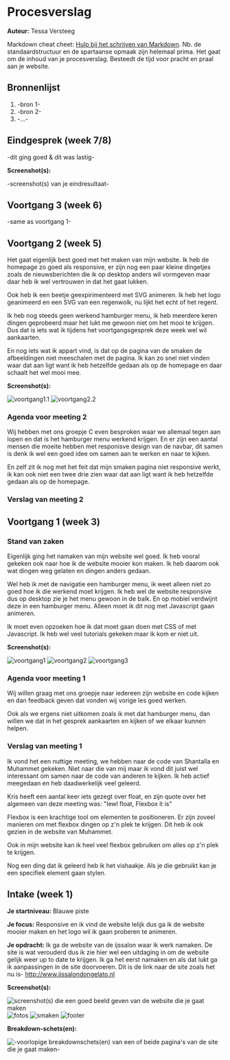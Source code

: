 # Procesverslag
**Auteur:** Tessa Versteeg

Markdown cheat cheet: [Hulp bij het schrijven van Markdown](https://github.com/adam-p/markdown-here/wiki/Markdown-Cheatsheet). Nb. de standaardstructuur en de spartaanse opmaak zijn helemaal prima. Het gaat om de inhoud van je procesverslag. Besteedt de tijd voor pracht en praal aan je website.



## Bronnenlijst
1. -bron 1-
2. -bron 2-
3. -...-



## Eindgesprek (week 7/8)

-dit ging goed & dit was lastig-

**Screenshot(s):**

-screenshot(s) van je eindresultaat-



## Voortgang 3 (week 6)

-same as voortgang 1-



## Voortgang 2 (week 5)

Het gaat eigenlijk best goed met het maken van mijn website. Ik heb de homepage zo goed als responsive, er zijn nog een paar kleine dingetjes zoals de nieuwsberichten die ik op desktop anders wil vormgeven maar daar heb ik wel vertrouwen in dat het gaat lukken. 

Ook heb ik een beetje geexpirimenteerd met SVG animeren. Ik heb het logo geanimeerd en een SVG van een regenwolk, nu lijkt het echt of het regent.

Ik heb nog steeds geen werkend hamburger menu, ik heb meerdere keren dingen geprobeerd maar het lukt me gewoon niet om het mooi te krijgen. Dus dat is iets wat ik tijdens het voortgangsgesprek deze week wel wil aankaarten.

En nog iets wat ik appart vind, is dat op de pagina van de smaken de afbeeldingen niet meeschalen met de pagina. Ik kan zo snel niet vinden waar dat aan ligt want ik heb hetzelfde gedaan als op de homepage en daar schaalt het wel mooi mee.

**Screenshot(s):**

![voortgang1.1](images/voortgang/voortgang1.1.png)
![voortgang2.2](images/voortgang/voortgang2.2.png)


### Agenda voor meeting 2

Wij hebben met ons groepje C even besproken waar we allemaal tegen aan lopen en dat is het hamburger menu werkend krijgen. En er zijn een aantal mensen die moeite hebben met responisve design van de navbar, dit samen is denk ik wel een goed idee om samen aan te werken en naar te kijken.

En zelf zit ik nog met het feit dat mijn smaken pagina niet responsive werkt, ik kan ook niet een twee drie zien waar dat aan ligt want ik heb hetzelfde gedaan als op de homepage.

### Verslag van meeting 2



## Voortgang 1 (week 3)

### Stand van zaken

Eigenlijk ging het namaken van mijn website wel goed. Ik heb vooral gekeken ook naar hoe ik de website mooier kon maken. Ik heb daarom ook wat dingen weg gelaten en dingen anders gedaan. 

Wel heb ik met de navigatie een hamburger menu, ik weet alleen niet zo goed hoe ik die werkend moet krijgen. Ik heb wel de website responsive dus op desktop zie je het menu gewoon in de balk. En op mobiel verdwijnt deze in een hamburger menu. Alleen moet ik dit nog met Javascript gaan animeren. 

Ik moet even opzoeken hoe ik dat moet gaan doen met CSS of met Javascript. Ik heb wel veel tutorials gekeken maar ik kom er niet uit.

**Screenshot(s):**

![voortgang1](images/voortgang1.png)
![voortgang2](images/voortgang2.png)
![voortgang3](images/voortgang3.png)

### Agenda voor meeting 1

Wij willen graag met ons groepje naar iedereen zijn website en code kijken en dan feedback geven dat vonden wij vorige les goed werken. 

Ook als we ergens niet uitkomen zoals ik met dat hamburger menu, dan willen we dat in het gesprek aankaarten en kijken of we elkaar kunnen helpen.

### Verslag van meeting 1

Ik vond het een nuttige meeting, we hebben naar de code van Shantalla en Muhammet gekeken. Niet naar die van mij maar ik vond dit juist wel interessant om samen naar de code van anderen te kijken. Ik heb actief meegedaan en heb daadwerkelijk veel geleerd.

Kris heeft een aantal keer iets gezegt over float, en zijn quote over het algemeen van deze meeting was: "Iewl float, Flexbox it is"

Flexbox is een krachtige tool om elementen te positioneren. Er zijn zoveel manieren om met flexbox dingen op z'n plek te krijgen. Dit heb ik ook gezien in de website van Muhammet. 

Ook in mijn website kan ik heel veel flexbox gebruiken om alles op z'n plek te krijgen.

Nog een ding dat ik geleerd heb ik het vishaakje. Als je die gebruikt kan je een specifiek element gaan stylen.



## Intake (week 1)

**Je startniveau:** Blauwe piste

**Je focus:** Responsive en ik vind de website lelijk dus ga ik de website mooier maken en het logo wil ik gaan proberen te animeren.

**Je opdracht:** Ik ga de website van de ijssalon waar ik werk namaken. De site is wat verouderd dus ik zie hier wel een uitdaging in om de website gelijk weer up to date te krijgen. Ik ga het eerst namaken en als dat lukt ga ik aanpassingen in de site doorvoeren. Dit is de link naar de site zoals het nu is- http://www.ijssalondongelato.nl

**Screenshot(s):**

![screenshot(s) die een goed beeld geven van de website die je gaat maken](images/header.png) 
![fotos](images/fotossalon.png)
![smaken](images/smaken.png)
![footer](images/footer.png)

**Breakdown-schets(en):**

![-voorlopige breakdownschets(en) van een of beide pagina's van de site die je gaat maken-](images/breakdown.png)
